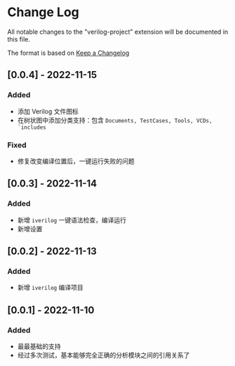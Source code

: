 # Change Log

All notable changes to the "verilog-project" extension will be documented in this file.

The format is based on [Keep a Changelog](https://keepachangelog.com/en/1.0.0/)

## [0.0.4] - 2022-11-15

### Added

- 添加 Verilog 文件图标
- 在树状图中添加分类支持：包含 ```Documents, TestCases, Tools, VCDs, `includes```

### Fixed

- 修复改变编译位置后，一键运行失败的问题
  
## [0.0.3] - 2022-11-14

### Added

- 新增 `iverilog` 一键语法检查，编译运行
- 新增设置

## [0.0.2] - 2022-11-13

### Added

- 新增 `iverilog` 编译项目

## [0.0.1] - 2022-11-10

### Added

- 最最基础的支持
- 经过多次测试，基本能够完全正确的分析模块之间的引用关系了
